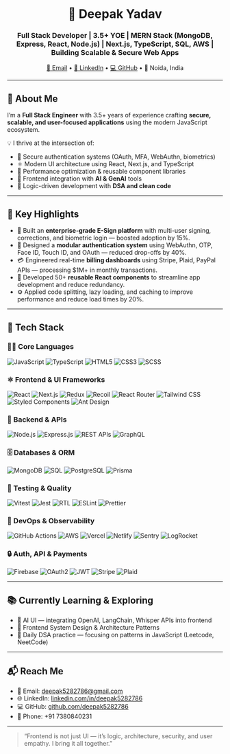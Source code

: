 <h1 align="center">🚀 Deepak Yadav</h1>
<h3 align="center">
  Full Stack Developer | 3.5+ YOE | MERN Stack (MongoDB, Express, React, Node.js) | Next.js, TypeScript, SQL, AWS | Building Scalable & Secure Web Apps
</h3>

<p align="center">
  <a href="mailto:deepak5282786@gmail.com">📧 Email</a> • 
  <a href="https://www.linkedin.com/in/deepak5282786/">🔗 LinkedIn</a> • 
  <a href="https://github.com/deepak5282786">💻 GitHub</a> • 
  📍 Noida, India
</p>

---

## 🧠 About Me

I’m a **Full Stack Engineer** with 3.5+ years of experience crafting **secure, scalable, and user-focused applications** using the modern JavaScript ecosystem.

💡 I thrive at the intersection of:
- 🔐 Secure authentication systems (OAuth, MFA, WebAuthn, biometrics)
- ⚛️ Modern UI architecture using React, Next.js, and TypeScript
- 🚀 Performance optimization & reusable component libraries
- 🤖 Frontend integration with **AI & GenAI** tools
- 📘 Logic-driven development with **DSA and clean code**

---

## 💼 Key Highlights

- 🧾 Built an **enterprise-grade E-Sign platform** with multi-user signing, corrections, and biometric login — boosted adoption by 15%.
- 🔐 Designed a **modular authentication system** using WebAuthn, OTP, Face ID, Touch ID, and OAuth — reduced drop-offs by 40%.
- 💳 Engineered real-time **billing dashboards** using Stripe, Plaid, PayPal APIs — processing $1M+ in monthly transactions.
- 🧱 Developed 50+ **reusable React components** to streamline app development and reduce redundancy.
- ⚙️ Applied code splitting, lazy loading, and caching to improve performance and reduce load times by 20%.

---

## 🧰 Tech Stack

### 👨‍💻 Core Languages  
![JavaScript](https://img.shields.io/badge/JavaScript-F7DF1E?style=for-the-badge&logo=javascript&logoColor=black)
![TypeScript](https://img.shields.io/badge/TypeScript-3178C6?style=for-the-badge&logo=typescript&logoColor=white)
![HTML5](https://img.shields.io/badge/HTML5-E34F26?style=for-the-badge&logo=html5&logoColor=white)
![CSS3](https://img.shields.io/badge/CSS3-1572B6?style=for-the-badge&logo=css3)
![SCSS](https://img.shields.io/badge/SCSS-CC6699?style=for-the-badge&logo=sass)

### ⚛️ Frontend & UI Frameworks  
![React](https://img.shields.io/badge/React-61DAFB?style=for-the-badge&logo=react&logoColor=black)
![Next.js](https://img.shields.io/badge/Next.js-000000?style=for-the-badge&logo=nextdotjs)
![Redux](https://img.shields.io/badge/Redux-764ABC?style=for-the-badge&logo=redux)
![Recoil](https://img.shields.io/badge/Recoil-3578E5?style=for-the-badge)
![React Router](https://img.shields.io/badge/React%20Router-CA4245?style=for-the-badge&logo=react-router)
![Tailwind CSS](https://img.shields.io/badge/Tailwind-38B2AC?style=for-the-badge&logo=tailwind-css)
![Styled Components](https://img.shields.io/badge/Styled--Components-DB7093?style=for-the-badge&logo=styled-components)
![Ant Design](https://img.shields.io/badge/Ant%20Design-0170FE?style=for-the-badge&logo=ant-design)

### 🧩 Backend & APIs  
![Node.js](https://img.shields.io/badge/Node.js-339933?style=for-the-badge&logo=nodedotjs&logoColor=white)
![Express.js](https://img.shields.io/badge/Express.js-000000?style=for-the-badge&logo=express)
![REST APIs](https://img.shields.io/badge/REST-005571?style=for-the-badge)
![GraphQL](https://img.shields.io/badge/GraphQL-E10098?style=for-the-badge&logo=graphql)

### 🗄️ Databases & ORM  
![MongoDB](https://img.shields.io/badge/MongoDB-47A248?style=for-the-badge&logo=mongodb)
![SQL](https://img.shields.io/badge/SQL-4479A1?style=for-the-badge&logo=postgresql)
![PostgreSQL](https://img.shields.io/badge/PostgreSQL-336791?style=for-the-badge&logo=postgresql)
![Prisma](https://img.shields.io/badge/Prisma-2D3748?style=for-the-badge&logo=prisma)

### 🧪 Testing & Quality  
![Vitest](https://img.shields.io/badge/Vitest-6E9F18?style=for-the-badge&logo=vitest)
![Jest](https://img.shields.io/badge/Jest-C21325?style=for-the-badge&logo=jest)
![RTL](https://img.shields.io/badge/React%20Testing%20Library-E33332?style=for-the-badge&logo=testing-library)
![ESLint](https://img.shields.io/badge/ESLint-4B32C3?style=for-the-badge&logo=eslint)
![Prettier](https://img.shields.io/badge/Prettier-F7B93E?style=for-the-badge&logo=prettier)

### 🚀 DevOps & Observability  
![GitHub Actions](https://img.shields.io/badge/GitHub%20Actions-2088FF?style=for-the-badge&logo=github-actions)
![AWS](https://img.shields.io/badge/AWS-232F3E?style=for-the-badge&logo=amazon-aws&logoColor=white)
![Vercel](https://img.shields.io/badge/Vercel-000?style=for-the-badge&logo=vercel)
![Netlify](https://img.shields.io/badge/Netlify-00C7B7?style=for-the-badge&logo=netlify)
![Sentry](https://img.shields.io/badge/Sentry-362D59?style=for-the-badge&logo=sentry)
![LogRocket](https://img.shields.io/badge/LogRocket-8B5CF6?style=for-the-badge&logo=logrocket)

### 🔒 Auth, API & Payments  
![Firebase](https://img.shields.io/badge/Firebase-FFCA28?style=for-the-badge&logo=firebase)
![OAuth2](https://img.shields.io/badge/OAuth2-0052CC?style=for-the-badge)
![JWT](https://img.shields.io/badge/JWT-000000?style=for-the-badge&logo=jsonwebtokens)
![Stripe](https://img.shields.io/badge/Stripe-635BFF?style=for-the-badge&logo=stripe)
![Plaid](https://img.shields.io/badge/Plaid-001B45?style=for-the-badge)

---

## 📚 Currently Learning & Exploring

- 🤖 AI UI — integrating OpenAI, LangChain, Whisper APIs into frontend
- 🔎 Frontend System Design & Architecture Patterns
- 📘 Daily DSA practice — focusing on patterns in JavaScript (Leetcode, NeetCode)

---

## 📬 Reach Me

- 📧 Email: [deepak5282786@gmail.com](mailto:deepak5282786@gmail.com)
- 🌐 LinkedIn: [linkedin.com/in/deepak5282786](https://www.linkedin.com/in/deepak5282786)
- 💻 GitHub: [github.com/deepak5282786](https://github.com/deepak5282786)
- 📱 Phone: +91 7380840231

---

> “Frontend is not just UI — it’s logic, architecture, security, and user empathy. I bring it all together.”
